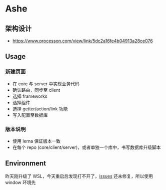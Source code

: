 # Ashe

## 架构设计

-   https://www.processon.com/view/link/5dc2a16fe4b04913a28ce076

## Usage

### 新建页面

-   在 core 与 server 中实现业务代码
-   确认路由，同步至 client
-   选择 frameworks
-   选择组件
-   选择 getter/action/link 功能
-   写入配置至数据库

### 版本说明
-   使用 lerna 保证版本一致
-   在每个 repo (core/client/server)，或者单独一个库中，书写数据库升级脚本

## Environment

昨天刚升级了 WSL，今天重启后发现打不开了，[issues](https://github.com/microsoft/WSL/issues/4177) 还未修复，所以使用 window 环境先
